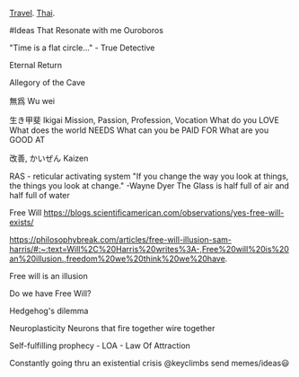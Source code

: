 [Travel](./moar.html).
[Thai](./thai.html).

#Ideas That Resonate with me
Ouroboros

"Time is a flat circle..." -  True Detective

Eternal Return

Allegory of the Cave

無爲 Wu wei

生き甲斐 Ikigai
Mission, Passion, Profession, Vocation
What do you 
LOVE
What does the world 
NEEDS
What can you be 
PAID FOR
What are you  
GOOD AT

改善, かいぜん Kaizen

RAS - reticular activating system
"If you change the way you look at things, the things you look at change."
-Wayne Dyer
The Glass is half full of air and half full of water


Free Will
https://blogs.scientificamerican.com/observations/yes-free-will-exists/


https://philosophybreak.com/articles/free-will-illusion-sam-harris/#:~:text=Will%2C%20Harris%20writes%3A-,Free%20will%20is%20an%20illusion.,freedom%20we%20think%20we%20have.


Free will is an illusion

Do we have Free Will?


Hedgehog's dilemma


Neuroplasticity Neurons that fire together wire together

Self-fulfilling prophecy - LOA - Law Of Attraction



Constantly going thru an existential crisis @keyclimbs send memes/ideas😃
